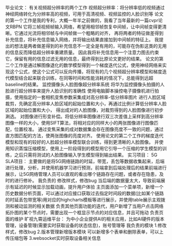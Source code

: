 毕业论文：
有关视频超分辨率的两个工作
视频超分辨率：将分辨率低的视频通过神经网络转化为分辨率高的视频，可用于高清视频、视频监控的人脸识别等
论文的第一个工作是我的专利，大概一年半之前做的，我看了当年最新的一篇cvpr论文RBPN
它将三帧视频帧输入网络，希望用相邻帧恢复中间帧，让中间帧变得更清晰。它通过光流将相邻帧与中间帧做一个粗略的对齐，
再将两者的特征做差得到补充信息，将补充信息输入网络，并将输出结果直接加到中间帧的特征上。
我提出的想法是两者做差得到的补充信息不一定全是有用的，可能存在伪影这类的无用的信息反而降低超分辨率重建质量。
因此我将补充信息用一个注意力图去约束它，保留有用的信息过滤无用的信息，最终得到比原论文更好的结果。
论文的第二个工作是通过解图像退化的数学模型得到一个梯度迭代公式，使用神经网络来实现这个公式，使这个公式可以反向传播，将现有的几个视频超分辨率模型和梯度迭代模型结合起来联合训练，在同等时间和性能消耗的情况下，总能得到远超baseline的结果。
监控摄像头人脸图像超分辨率系统
将华为监控摄像头拍摄的人脸进行超分辨率来提升人脸识别的准确性
使用电脑脚本操控电子摄像机进行拍摄，使用指定的一套相机变焦参数采集成对高分辨率-低分辨率图片
进行人脸区域裁剪，先确定高分辨率人脸区域的起始位置和大小，再通过比例计算低分辨率人脸区域的起始位置和大小，
得出成对的人脸图像，对裁剪得到的人脸图像进行初步涮选。
对图像进行形变补偿。将低分辨率图像进行双三次差值上采样到高分辨率图像一样的大小，使用SIFT算法，将相对应的同样大小的两张图像进行图像匹配，位置校准。
通过变焦采集的成对数据集会存在图像亮度不一致的问题，通过直方图匹配的方法，使两张图像的亮度对齐。
使用论文的第二个工作的梯度迭代模型和现有的较好的人脸超分辨率模型联合训练，得到更清晰的人脸图像。
并使用知识蒸馏压缩模型，使用上一阶段得到的模型用它引导一个压缩的学生模型的训练，之后只需将测试的人脸图像输入学生模型得到输出结果。
实习项目：
5G SLA项目：
主要做的是将5G网络链路的时延，带宽，丢包等数据收集起来，后端进行处理，分析，并使用机器学习进行预测，前端拿到后端处理后的结果前端进行展示，让5G网络管理人员可以直观的看出哪个链路存在问题，或者存在隐患，及时的进行修补。
我负责的
修改样式，修改bug
当后端的数据量太大，导致前端展示有延迟的时候显示加载动画，提升用户体验
主页面添加一个菜单项，新增一个历史数据分析页面，可以通过对应接口获取过去指定时间段的数据(比如某个链路的时延丢包带宽等)用对应的highcharts模板等进行展示，并使用table展示主观拨测和被动监测的相关数据
负责其他页面功能的迭代，用户新增了当用户点击网络拓扑图的某个节点时，需要出现一个框显示节点的对应信息，并且可拖动
负责页面的维护
旷视九霄运维平台：
为中小企业提供AI的相关应用，比如AI硬件的版本管理，设备管理(需要实时获取设备的状态信息)，账号管理等
我负责的模块
1.修改样式，修改bug
2.版本管理新增版本模块
可以新增多个表单和删除表单，可以上传压缩包等
3.websocket实时获取设备相关信息
